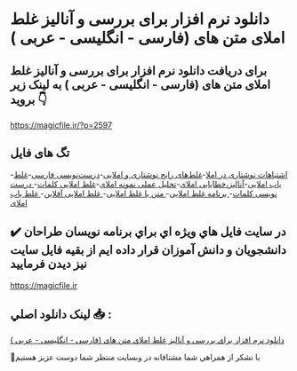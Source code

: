 # دانلود نرم افزار برای بررسی و آنالیز غلط املای متن های (فارسی - انگلیسی - عربی )

## برای دریافت دانلود نرم افزار برای بررسی و آنالیز غلط املای متن های (فارسی - انگلیسی - عربی ) به لینک زیر بروید 👇

https://magicfile.ir/?p=2597

## تگ های فایل

-[اشتباهات نوشتاری در املا](https://magicfile.ir/product/%d9%86%d8%b1%d9%85-%d8%a7%d9%81%d8%b2%d8%a7%d8%b1-%d8%a8%d8%b1%d8%a7%db%8c-%d8%a8%d8%b1%d8%b1%d8%b3%db%8c-%d9%88-%d8%a2%d9%86%d8%a7%d9%84%db%8c%d8%b2-%d8%ba%d9%84%d8%b7-%d8%a7%d9%85%d9%84%d8%a7%db%8c-%d9%85%d8%aa%d9%86-%d9%81%d8%a7%d8%b1%d8%b3%db%8c-%d8%a7%d9%86%da%af%d9%84%db%8c%d8%b3%db%8c-%d8%b9%d8%b1%d8%a8%db%8c/)-[غلط‌های رایج نوشتاری و املایی](https://magicfile.ir/product/%d9%86%d8%b1%d9%85-%d8%a7%d9%81%d8%b2%d8%a7%d8%b1-%d8%a8%d8%b1%d8%a7%db%8c-%d8%a8%d8%b1%d8%b1%d8%b3%db%8c-%d9%88-%d8%a2%d9%86%d8%a7%d9%84%db%8c%d8%b2-%d8%ba%d9%84%d8%b7-%d8%a7%d9%85%d9%84%d8%a7%db%8c-%d9%85%d8%aa%d9%86-%d9%81%d8%a7%d8%b1%d8%b3%db%8c-%d8%a7%d9%86%da%af%d9%84%db%8c%d8%b3%db%8c-%d8%b9%d8%b1%d8%a8%db%8c/)-[درست‌نویسی فارسی](https://magicfile.ir/product/%d9%86%d8%b1%d9%85-%d8%a7%d9%81%d8%b2%d8%a7%d8%b1-%d8%a8%d8%b1%d8%a7%db%8c-%d8%a8%d8%b1%d8%b1%d8%b3%db%8c-%d9%88-%d8%a2%d9%86%d8%a7%d9%84%db%8c%d8%b2-%d8%ba%d9%84%d8%b7-%d8%a7%d9%85%d9%84%d8%a7%db%8c-%d9%85%d8%aa%d9%86-%d9%81%d8%a7%d8%b1%d8%b3%db%8c-%d8%a7%d9%86%da%af%d9%84%db%8c%d8%b3%db%8c-%d8%b9%d8%b1%d8%a8%db%8c/)-[غلط یاب املایی](https://magicfile.ir/product/%d9%86%d8%b1%d9%85-%d8%a7%d9%81%d8%b2%d8%a7%d8%b1-%d8%a8%d8%b1%d8%a7%db%8c-%d8%a8%d8%b1%d8%b1%d8%b3%db%8c-%d9%88-%d8%a2%d9%86%d8%a7%d9%84%db%8c%d8%b2-%d8%ba%d9%84%d8%b7-%d8%a7%d9%85%d9%84%d8%a7%db%8c-%d9%85%d8%aa%d9%86-%d9%81%d8%a7%d8%b1%d8%b3%db%8c-%d8%a7%d9%86%da%af%d9%84%db%8c%d8%b3%db%8c-%d8%b9%d8%b1%d8%a8%db%8c/)-[آنالیز،خطایابی املای](https://magicfile.ir/product/%d9%86%d8%b1%d9%85-%d8%a7%d9%81%d8%b2%d8%a7%d8%b1-%d8%a8%d8%b1%d8%a7%db%8c-%d8%a8%d8%b1%d8%b1%d8%b3%db%8c-%d9%88-%d8%a2%d9%86%d8%a7%d9%84%db%8c%d8%b2-%d8%ba%d9%84%d8%b7-%d8%a7%d9%85%d9%84%d8%a7%db%8c-%d9%85%d8%aa%d9%86-%d9%81%d8%a7%d8%b1%d8%b3%db%8c-%d8%a7%d9%86%da%af%d9%84%db%8c%d8%b3%db%8c-%d8%b9%d8%b1%d8%a8%db%8c/)-[تحلیل عملی نمونه املای](https://magicfile.ir/product/%d9%86%d8%b1%d9%85-%d8%a7%d9%81%d8%b2%d8%a7%d8%b1-%d8%a8%d8%b1%d8%a7%db%8c-%d8%a8%d8%b1%d8%b1%d8%b3%db%8c-%d9%88-%d8%a2%d9%86%d8%a7%d9%84%db%8c%d8%b2-%d8%ba%d9%84%d8%b7-%d8%a7%d9%85%d9%84%d8%a7%db%8c-%d9%85%d8%aa%d9%86-%d9%81%d8%a7%d8%b1%d8%b3%db%8c-%d8%a7%d9%86%da%af%d9%84%db%8c%d8%b3%db%8c-%d8%b9%d8%b1%d8%a8%db%8c/)-[غلط املایی کلمات](https://magicfile.ir/product/%d9%86%d8%b1%d9%85-%d8%a7%d9%81%d8%b2%d8%a7%d8%b1-%d8%a8%d8%b1%d8%a7%db%8c-%d8%a8%d8%b1%d8%b1%d8%b3%db%8c-%d9%88-%d8%a2%d9%86%d8%a7%d9%84%db%8c%d8%b2-%d8%ba%d9%84%d8%b7-%d8%a7%d9%85%d9%84%d8%a7%db%8c-%d9%85%d8%aa%d9%86-%d9%81%d8%a7%d8%b1%d8%b3%db%8c-%d8%a7%d9%86%da%af%d9%84%db%8c%d8%b3%db%8c-%d8%b9%d8%b1%d8%a8%db%8c/)-[ درست نویسی کلمات](https://magicfile.ir/product/%d9%86%d8%b1%d9%85-%d8%a7%d9%81%d8%b2%d8%a7%d8%b1-%d8%a8%d8%b1%d8%a7%db%8c-%d8%a8%d8%b1%d8%b1%d8%b3%db%8c-%d9%88-%d8%a2%d9%86%d8%a7%d9%84%db%8c%d8%b2-%d8%ba%d9%84%d8%b7-%d8%a7%d9%85%d9%84%d8%a7%db%8c-%d9%85%d8%aa%d9%86-%d9%81%d8%a7%d8%b1%d8%b3%db%8c-%d8%a7%d9%86%da%af%d9%84%db%8c%d8%b3%db%8c-%d8%b9%d8%b1%d8%a8%db%8c/)-[ برنامه غلط املایی](https://magicfile.ir/product/%d9%86%d8%b1%d9%85-%d8%a7%d9%81%d8%b2%d8%a7%d8%b1-%d8%a8%d8%b1%d8%a7%db%8c-%d8%a8%d8%b1%d8%b1%d8%b3%db%8c-%d9%88-%d8%a2%d9%86%d8%a7%d9%84%db%8c%d8%b2-%d8%ba%d9%84%d8%b7-%d8%a7%d9%85%d9%84%d8%a7%db%8c-%d9%85%d8%aa%d9%86-%d9%81%d8%a7%d8%b1%d8%b3%db%8c-%d8%a7%d9%86%da%af%d9%84%db%8c%d8%b3%db%8c-%d8%b9%d8%b1%d8%a8%db%8c/)-[ متن با غلط املایی](https://magicfile.ir/product/%d9%86%d8%b1%d9%85-%d8%a7%d9%81%d8%b2%d8%a7%d8%b1-%d8%a8%d8%b1%d8%a7%db%8c-%d8%a8%d8%b1%d8%b1%d8%b3%db%8c-%d9%88-%d8%a2%d9%86%d8%a7%d9%84%db%8c%d8%b2-%d8%ba%d9%84%d8%b7-%d8%a7%d9%85%d9%84%d8%a7%db%8c-%d9%85%d8%aa%d9%86-%d9%81%d8%a7%d8%b1%d8%b3%db%8c-%d8%a7%d9%86%da%af%d9%84%db%8c%d8%b3%db%8c-%d8%b9%d8%b1%d8%a8%db%8c/)-[ غلط املایی آفلاین](https://magicfile.ir/product/%d9%86%d8%b1%d9%85-%d8%a7%d9%81%d8%b2%d8%a7%d8%b1-%d8%a8%d8%b1%d8%a7%db%8c-%d8%a8%d8%b1%d8%b1%d8%b3%db%8c-%d9%88-%d8%a2%d9%86%d8%a7%d9%84%db%8c%d8%b2-%d8%ba%d9%84%d8%b7-%d8%a7%d9%85%d9%84%d8%a7%db%8c-%d9%85%d8%aa%d9%86-%d9%81%d8%a7%d8%b1%d8%b3%db%8c-%d8%a7%d9%86%da%af%d9%84%db%8c%d8%b3%db%8c-%d8%b9%d8%b1%d8%a8%db%8c/)-[ غلط یاب املای](https://magicfile.ir/product/%d9%86%d8%b1%d9%85-%d8%a7%d9%81%d8%b2%d8%a7%d8%b1-%d8%a8%d8%b1%d8%a7%db%8c-%d8%a8%d8%b1%d8%b1%d8%b3%db%8c-%d9%88-%d8%a2%d9%86%d8%a7%d9%84%db%8c%d8%b2-%d8%ba%d9%84%d8%b7-%d8%a7%d9%85%d9%84%d8%a7%db%8c-%d9%85%d8%aa%d9%86-%d9%81%d8%a7%d8%b1%d8%b3%db%8c-%d8%a7%d9%86%da%af%d9%84%db%8c%d8%b3%db%8c-%d8%b9%d8%b1%d8%a8%db%8c/)

## ✔️ در سايت فايل هاي ويژه اي براي برنامه نويسان طراحان دانشجويان و دانش آموزان قرار داده ايم از بقيه فايل سايت نيز ديدن فرماييد

https://magicfile.ir


## لينک دانلود اصلي 📥 :

[دانلود نرم افزار برای بررسی و آنالیز غلط املای متن های (فارسی - انگلیسی - عربی )](https://magicfile.ir/product/%d9%86%d8%b1%d9%85-%d8%a7%d9%81%d8%b2%d8%a7%d8%b1-%d8%a8%d8%b1%d8%a7%db%8c-%d8%a8%d8%b1%d8%b1%d8%b3%db%8c-%d9%88-%d8%a2%d9%86%d8%a7%d9%84%db%8c%d8%b2-%d8%ba%d9%84%d8%b7-%d8%a7%d9%85%d9%84%d8%a7%db%8c-%d9%85%d8%aa%d9%86-%d9%81%d8%a7%d8%b1%d8%b3%db%8c-%d8%a7%d9%86%da%af%d9%84%db%8c%d8%b3%db%8c-%d8%b9%d8%b1%d8%a8%db%8c/) 


🙏با تشکر از همراهي شما مشتاقانه در وبسایت منتظر شما دوست عزیز هستیم

